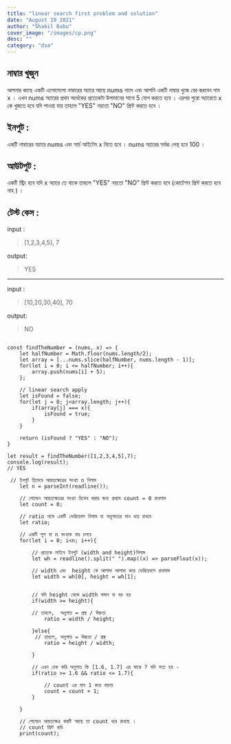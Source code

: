 ```yaml
---
title: "linear search first problem and solution"
date: "August 10 2021"
author: "Shakil Babu"
cover_image: "/images/cp.png"
desc: ""
category: "dsa"
---
```


নাম্বার খুজুন
--------- 

আপনার কাছে একটি এলোমেলো নাম্বারের অ্যারে আছে nums নামে  এবং আপনি একটি নাম্বার খুজে বের করবেন নাম x । এখন nums অ্যারের প্রথম অর্ধেকের প্রত্যেকটা  উপাদানের সাথে 5 যোগ করতে হবে । এরপর পুরো অ্যারেতে x কে খুজতে হবে যদি পাওয়া যায় তাহলে "YES" নয়তো "NO" প্রিন্ট করতে হবে ।


ইনপুট :
-----------
একটি নাম্বারের অ্যারে nums এবং সার্চ আইটেম x নিতে হবে । nums অ্যারের সর্বচ্চ লেন্থ হবে 100 ।


আউটপুট :
-----------
একটি স্ট্রিং হবে যদি x অ্যারে তে থাকে তাহলে "YES" নয়তো "NO" প্রিন্ট করতে হবে (কোটেশন প্রিন্ট করতে হবে নাহ ) ।


টেস্ট কেস :
-----------

input :
> [1,2,3,4,5], 7

output:
> YES
--------------------------------------

input :
> [10,20,30,40], 70

output:
> NO

```

const findTheNumber = (nums, x) => {
    let halfNumber = Math.floor(nums.length/2);
    let array = [...nums.slice(halfNumber, nums.length - 1)];
    for(let i = 0; i <= halfNumber; i++){
        array.push(nums[i] + 5);
    };

    // linear search apply
    let isFound = false;
    for(let j = 0; j<array.length; j++){
        if(array[j] === x){
            isFound = true;
        }
    }

    return (isFound ? "YES" : "NO");
}

```

```
let result = findTheNumber([1,2,3,4,5],7);
console.log(result);
// YES
```

```
 // ইনপুট হিসেবে আয়তক্ষেত্রের সংখ্যা n নিলাম  
    let n = parseInt(readline());

    // গোল্ডেন আয়তক্ষেত্রের সংখ্যা হিসেব করার জন্য প্রথমে count = 0 রাখলাম
    let count = 0;

    // ratio নামে একটি ভেরিয়েবল নিলাম যা অনুপাতের মান ধরে রাখবে
    let ratio; 

    // একটি লুপ যা n সংখ্যক বার চলবে
    for(let i = 0; i<n; i++){
    
        // প্রত্যেক লাইনে ইনপুট (width and height)নিলাম 
        let wh = readline().split(" ").map((x) => parseFloat(x));
        
        // width এবং  height কে আলাদা আলাদা করে ভেরিয়েবলে রাখলাম
        let width = wh[0], height = wh[1];
    
  
        // যদি height থেকে width সমান বা বড় হয়
        if(width >= height){
        
        // তাহলে,  অনুপাত = প্রস্থ / উচ্চতা
            ratio = width / height; 
            
        }else{
         // তাহলে, অনুপাত = উচ্চতা / প্রস্থ
            ratio = height / width;
            
        }

        // এখন চেক করি অনুপাত কি [1.6, 1.7] এর মাঝে ? যদি সত্য হয় -
        if(ratio >= 1.6 && ratio <= 1.7){
        	
            // count এর মান 1 করে বাড়ায়
            count = count + 1;
        }
    
    }
    
    // গোল্ডেন আয়তক্ষেত্র কয়টি আছে তা count ধরে রাখছে । 
    // count প্রিন্ট করি
    print(count);
```